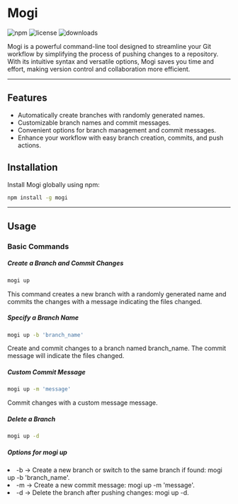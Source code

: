 # Mogi

![npm](https://img.shields.io/npm/v/mogi) ![license](https://img.shields.io/npm/l/mogi) ![downloads](https://img.shields.io/npm/dw/mogi)

Mogi is a powerful command-line tool designed to streamline your Git workflow by simplifying the process of pushing changes to a repository. With its intuitive syntax and versatile options, Mogi saves you time and effort, making version control and collaboration more efficient.

<hr>

## Features

- Automatically create branches with randomly generated names.
- Customizable branch names and commit messages.
- Convenient options for branch management and commit messages.
- Enhance your workflow with easy branch creation, commits, and push actions.

<ht>

## Installation
Install Mogi globally using npm:

```bash
npm install -g mogi
```

<hr>

## Usage
### Basic Commands
##### Create a Branch and Commit Changes
```bash
mogi up
```

This command creates a new branch with a randomly generated name and commits the changes with a message indicating the files changed.

##### Specify a Branch Name
```bash
mogi up -b 'branch_name'
```

Create and commit changes to a branch named branch_name. The commit message will indicate the files changed.

##### Custom Commit Message
```bash
mogi up -m 'message'
```

Commit changes with a custom message message.

##### Delete a Branch
```bash
mogi up -d
```

##### Options for mogi up
<li> -b -> Create a new branch or switch to the same branch if found: mogi up -b 'branch_name'.
<li> -m -> Create a new commit message: mogi up -m 'message'.
<li> -d -> Delete the branch after pushing changes: mogi up -d.
